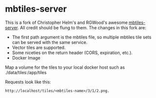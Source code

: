 mbtiles-server
==============

This is a fork of Christopher Helm's and RGWood's awesome [mbtiles-server](https://github.com/chelm/mbtiles-server). All credit should be flung to them. The changes in this fork are:

* The first path argument is the mbtiles file, so multiple mbtiles tile sets can be served with the same service.
* Vector tiles are supported.
* Some niceties on the return header (CORS, expiration, etc.).
* Docker Image

Map a volume for the tiles to your local docker host such as
./data/tiles:/app/tiles

Requests look like this:

``` text
http://localhost/tiles/<mbtiles-name>/3/1/2.png.
```
